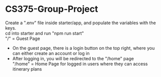 # CS375-Group-Project  
Create a ".env" file inside starter/app, and populate the variables with the keys.  
cd into starter and run "npm run start"  
"/" = Guest Page  
  - On the guest page, there is a login button on the top right, where you can either create an account or log in  
  - After logging in, you will be redirected to the "/home" page  
"/home" = Home Page for logged in users where they can access itinerary plans  
